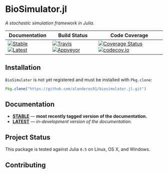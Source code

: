 # BioSimulator.jl

*A stochastic simulation framework in Julia.*

| **Documentation**                                                                           | **Build Status**                                                              | **Code Coverage**                                                                            |
|---------------------------------------------------------------------------------------------|-------------------------------------------------------------------------------|----------------------------------------------------------------------------------------------|
| [![Stable][docs-stable-img]][docs-stable-url] [![Latest][docs-latest-img]][docs-latest-url] | [![Travis][travis-img]][travis-url] [![Appveyor][appveyor-img]][appveyor-url] | [![Coverage Status][coveralls-img]][coveralls-url] [![codecov.io][codecov-img]][codecov-url] |

## Installation

`BioSimulator` is not yet registered and must be installed with `Pkg.clone`:

```julia
Pkg.clone("https://github.com/alanderos91/biosimulator.jl.git")
```

## Documentation

- [**STABLE**][docs-stable-url] &mdash; **most recently tagged version of the documentation.**
- [**LATEST**][docs-latest-url] &mdash; *in-development version of the documentation.*

## Project Status

This package is tested against Julia `0.5` on Linux, OS X, and Windows.

## Contributing

[docs-latest-img]: https://img.shields.io/badge/docs-latest-blue.svg
[docs-latest-url]: https://alanderos91.github.io/BioSimulator.jl/latest/

[docs-stable-img]: https://img.shields.io/badge/docs-stable-blue.svg
[docs-stable-url]: https://alanderos91.github.io/BioSimulator.jl/stable

[travis-img]: https://travis-ci.org/alanderos91/BioSimulator.jl.svg?branch=master
[travis-url]: https://travis-ci.org/alanderos91/BioSimulator.jl

[appveyor-img]: https://ci.appveyor.com/api/projects/status/xnug0ey8xpx8we48?svg=true
[appveyor-url]: https://ci.appveyor.com/project/alanderos91/biosimulator-jl

[issues-url]: https://github.com/alanderos91/BioSimulator.jl/issues

[coveralls-img]: https://coveralls.io/repos/github/alanderos91/BioSimulator.jl/badge.svg?branch=master
[coveralls-url]: https://coveralls.io/github/alanderos91/BioSimulator.jl?branch=master

[codecov-img]: https://codecov.io/gh/alanderos91/BioSimulator.jl/branch/master/graph/badge.svg
[codecov-url]: https://codecov.io/gh/alanderos91/BioSimulator.jl
